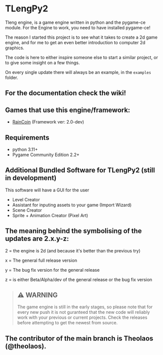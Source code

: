 # TLengPy2

Tleng engine, is a game engine written in python and the pygame-ce module. For the Engine to work, you need to have installed pygame-ce!

The reason I started this project is to see what it takes to create a 2d game engine, and for me to get an even better introduction to computer 2d graphics.

The code is here to either inspire someone else to start a similar project, or to give some insight on a few things.

On every single update there will always be an example, in the `examples` folder.

## For the documentation check the wiki!

## Games that use this engine/framework:

- [RainCoin](https://github.com/TheooKing/RainCoin) (Framework ver: 2.0-dev)

## Requirements
- python 3.11+
- Pygame Community Edition 2.2+

## Additional Bundled Software for TLengPy2 (still in development)

This software will have a GUI for the user

- Level Creator
- Assistant for inputing assets to your game (Import Wizard)
- Scene Creator
- Sprite + Animation Creator (Pixel Art)

## The meaning behind the symbolising of the updates are 2.x.y-z:

2 = the engine is 2d (and because it's better than the previous try)

x = The general full release version 

y = The bug fix version for the general release

z = is either Beta/Alpha/dev of the general release or the bug fix version

> ## :warning: WARNING 
>
> The game engine is still in the early stages, so please note that for every new push it is not guranteed that the new code will reliably work with your previous or current projects. Check the releases before attempting to get the newest from source.
 
## The contributor of the main branch is Theolaos (@theolaos).
